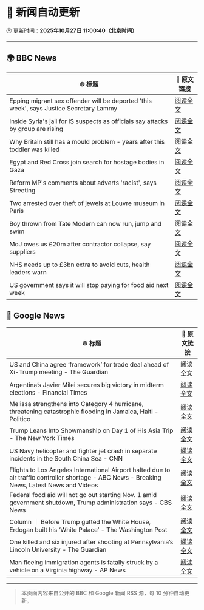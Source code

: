# 🧠 新闻自动更新

🕒 更新时间：**2025年10月27日 11:00:40（北京时间）**

---

## 🌍 BBC News

| 🌐 标题 | 🔗 原文链接 |
|--------|-------------|
| Epping migrant sex offender will be deported 'this week', says Justice Secretary Lammy | [阅读全文](https://www.bbc.com/news/articles/cwyng49vv10o?at_medium=RSS&at_campaign=rss) |
| Inside Syria's jail for IS suspects as officials say attacks by group are rising | [阅读全文](https://www.bbc.com/news/articles/cze6y5x8np8o?at_medium=RSS&at_campaign=rss) |
| Why Britain still has a mould problem - years after this toddler was killed | [阅读全文](https://www.bbc.com/news/articles/cpwvzxzzxrxo?at_medium=RSS&at_campaign=rss) |
| Egypt and Red Cross join search for hostage bodies in Gaza | [阅读全文](https://www.bbc.com/news/articles/cx2l0mjkjkvo?at_medium=RSS&at_campaign=rss) |
| Reform MP's comments about adverts 'racist', says Streeting | [阅读全文](https://www.bbc.com/news/articles/cd7rg7wjvgvo?at_medium=RSS&at_campaign=rss) |
| Two arrested over theft of jewels at Louvre museum in Paris | [阅读全文](https://www.bbc.com/news/articles/c2em38pdv0do?at_medium=RSS&at_campaign=rss) |
| Boy thrown from Tate Modern can now run, jump and swim | [阅读全文](https://www.bbc.com/news/articles/cdx4598el5eo?at_medium=RSS&at_campaign=rss) |
| MoJ owes us £20m after contractor collapse, say suppliers | [阅读全文](https://www.bbc.com/news/articles/c4gwz8gg6plo?at_medium=RSS&at_campaign=rss) |
| NHS needs up to £3bn extra to avoid cuts, health leaders warn | [阅读全文](https://www.bbc.com/news/articles/c9934y423nzo?at_medium=RSS&at_campaign=rss) |
| US government says it will stop paying for food aid next week | [阅读全文](https://www.bbc.com/news/articles/c4g7d9j7p5qo?at_medium=RSS&at_campaign=rss) |

## 📰 Google News

| 🌐 标题 | 🔗 原文链接 |
|--------|-------------|
| US and China agree ‘framework’ for trade deal ahead of Xi-Trump meeting - The Guardian | [阅读全文](https://news.google.com/rss/articles/CBMimgFBVV95cUxNajZPV3dPdVRPMWMzWkdVWlUwUkZTZTBHX21LeS11SGx6WjYxU3RYQlRPeF81YTZCemhWQzJrNjdnSjN0OGplYkdkLXhldmo2Nkw4U0RjdjU3VU5LdmtMZ19qUlJBVVp3VURhcXNJMjlBMzkteEtBYUZHa21YZ2RZcm1RU2tETGxZbDJjV3dBaEJwUWlTVmxtTU9R?oc=5) |
| Argentina’s Javier Milei secures big victory in midterm elections - Financial Times | [阅读全文](https://news.google.com/rss/articles/CBMicEFVX3lxTE9RSUZZQmRPVERLV09TVG9FSjgzeVR3eTBwd2xYY1p0UTY3Y0xOV0hXcnRtYzZFMURnRDNDU3Nxc3BKc3BCQTRIc0Rsc1pWcVVmVGJMVXExMEpsV2JGdHlWUUp1bzZTT3Atb3lKTEZSbXQ?oc=5) |
| Melissa strengthens into Category 4 hurricane, threatening catastrophic flooding in Jamaica, Haiti - Politico | [阅读全文](https://news.google.com/rss/articles/CBMiiAFBVV95cUxQS2RuSlctN0FpM2FkaDBGRk9QSVRidmFDRXVzOEsweG9BUi05TDRtNDR1WHNLVS1WOTNPcEJUc2hnNHp0N055Q1p4WWNLclpJLXZGLW1SUkxVaG1KaUhEQjVlZGlWSlZIekhpdUNRcjBkSndXUzVBbjBTNmVxUmp2RmRyaFpqdnNV?oc=5) |
| Trump Leans Into Showmanship on Day 1 of His Asia Trip - The New York Times | [阅读全文](https://news.google.com/rss/articles/CBMiggFBVV95cUxNT3NINFM3ZVV3bWRSV3BsSi1UWFBQSFB6S3Jxam1sdFZvQWdxZi1tSHI2TzB1bWVUQTVCaXRmcWZmaDZtY1BwMGdidHNvLVVUcTNiRkpFdHdFZ3plYnV6R0ZZa2pKSTRldHhEajM1SWljSVdtUlBvckdCemR6R0N6cUh3?oc=5) |
| US Navy helicopter and fighter jet crash in separate incidents in the South China Sea - CNN | [阅读全文](https://news.google.com/rss/articles/CBMigAFBVV95cUxPOS1iSi1tTkF0RWgwMmxYYzMxVW8tSDJBMk9fQkNDMEhKRExJN3VFaW1fQWY3ck05dzRGNDhWVnBqeDVGUC1jbzVVMHdRZ0EwVlJnUE41dElteFpXMHpiTFVNYnBfejRUdkdIWEFiN0szMjJ6aTRkSW40MlVtQ3hzag?oc=5) |
| Flights to Los Angeles International Airport halted due to air traffic controller shortage - ABC News - Breaking News, Latest News and Videos | [阅读全文](https://news.google.com/rss/articles/CBMirAFBVV95cUxQNUJvMEJEWXBSUXdNTlZnV0x1ZVBjMnh5eGx3R2xrclhWM0JJWGV3Rm9OVTlCVDBnU2NqbEVxTVRicDNnNlZlR1pRcWEyY3JYRGVkODJhM3E1Q18xb004NVFqRExFak1GNTB1d0N4V01oRko1ZmdndURLWkVIU1o3WE02ODRPSkFJdFRyUkMteEphRFB6RFFDdWItbHBqXzdqODNoamZIS2VwdlhU0gGyAUFVX3lxTFBTeVJuSWhzcE1WaHBkWTFIOThsZjc1b3pHOTZseXJJc0tlN2IwRHBKSjhFbHh5aFhtQXEzUVRCN0l2dzRYQnU0SnlfbGN4X0dxV0xTMVM0WUk1X2Y0cldUTWczQUNmMWRHVEVQVWVpSkdadnNUTjN3eUhnWHVPNTJPRDBjY3U4UWdEVUdZVkhadlMzLUU4b0lBbldLUk1XOHFaaGNWaVVMcHFLbU03MmRTdEE?oc=5) |
| Federal food aid will not go out starting Nov. 1 amid government shutdown, Trump administration says - CBS News | [阅读全文](https://news.google.com/rss/articles/CBMidEFVX3lxTE9HenVNSXZFWVhuLUtlZVpXdXlSTS1IYUJrVW5LMVVveC1laDhBaW1pY2VLTzd1R1NGb1JVRFJsYU1EMERzSlozTmFpeVhZUmUyZmlSRkVrQmV4TjFkbElydk92dlpkdTZrS1Fvb2JKbFpIUWhE0gF6QVVfeXFMUHlSWmNTcFV2RTk3YklVdE9RMHJ3TUUxMEszTHJUelp2X3BMTW9TNU1mVUg0VUMwQVpNSnJHLWJpdUVUZ0RHZ1g5VzVPY0FjSTZQQVdxUWVCb09aXzFoSzV1Tms4UDVQUE94RlpaYkd5cUhkbW9taHFOc2c?oc=5) |
| Column ｜ Before Trump gutted the White House, Erdogan built his ‘White Palace’ - The Washington Post | [阅读全文](https://news.google.com/rss/articles/CBMioAFBVV95cUxOamwxaTQ0ajJaMDJrdFhwVUFWTDQtT3JWWE9RQWh0SzgxZWFraUdBWVFueFhNYkpGV0dNa0p6dVpVZmpYSFBKaXpGQWxCQUctYV8wTmpXTXE2bUV6NGlzZ3JxUmRWZzlvc0lGLU9KTHZONmdOQlVqNWpzSEcwdE5scWFkaVZkenE2V09HSmN3MldyN0Y1S3lILXB4dDlsemZO?oc=5) |
| One killed and six injured after shooting at Pennsylvania’s Lincoln University - The Guardian | [阅读全文](https://news.google.com/rss/articles/CBMikgFBVV95cUxNTUxoQ2JJWm9MQTFEM2QzWWxnTFpSWFZLM2hOQVlvSTU5a3JDTjlFdmF6dTdVdEdkT1Q1cC1xalNyb0lLWmJhRGJlZ3kwUGlTOHhVYktHaERyNnpncEJ5TTNCTWFYZ0VxamQwaWJZNVVIM09nWDc4TVBnYllteS1DbTg5R1RTY2NWZFZVQnFFOE9wQQ?oc=5) |
| Man fleeing immigration agents is fatally struck by a vehicle on a Virginia highway - AP News | [阅读全文](https://news.google.com/rss/articles/CBMiowFBVV95cUxNLVFTTFcwakR2NkFNUFZHVFJZMGJGRHBmSTNXaE0wUXN2eFRieW9QWS1oUktjUVUwR0RxN2lGUXVuNXhYTlpWZVJKeExETUFHTWtVLWNFc3paVklObDh6aUVfc214c1E5M0swVVNZeUVvVVNkUEZ0VlBhdGJjLWdMUGZ3N0R1aklIaEVCS3hUNmhuWUJOenhhcGd4alYwY2x6cnNZ?oc=5) |

---
> 本页面内容来自公开的 BBC 和 Google 新闻 RSS 源，每 10 分钟自动更新。